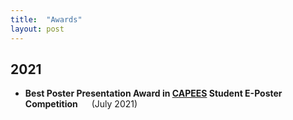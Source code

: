 ```yaml
---
title:  "Awards"
layout: post
---
```

## 2021
   - **Best Poster Presentation Award in [CAPEES](http://www.capees.org/bylaws.html) Student E-Poster Competition**  &#8195;  (July 2021)
  
              

